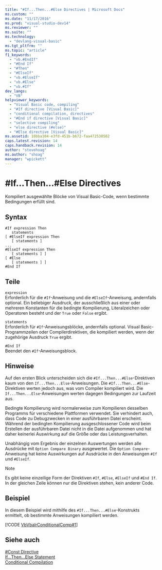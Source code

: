 ```yaml
---
title: "#If...Then...#Else Directives | Microsoft Docs"
ms.custom: ""
ms.date: "11/17/2016"
ms.prod: "visual-studio-dev14"
ms.reviewer: ""
ms.suite: ""
ms.technology: 
  - "devlang-visual-basic"
ms.tgt_pltfrm: ""
ms.topic: "article"
f1_keywords: 
  - "vb.#EndIf"
  - "#End If"
  - "#Then"
  - "#ElseIf"
  - "vb.#ElseIf"
  - "vb.#Else"
  - "vb.#If"
dev_langs: 
  - "VB"
helpviewer_keywords: 
  - "Visual Basic code, compiling"
  - "#If directive [Visual Basic]"
  - "conditional compilation, directives"
  - "#End if directive [Visual Basic]"
  - "selective compiling"
  - "else directive (#else)"
  - "#Else directive [Visual Basic]"
ms.assetid: 10bba104-e3fd-451b-b672-faa472530502
caps.latest.revision: 14
caps.handback.revision: 14
author: "stevehoag"
ms.author: "shoag"
manager: "wpickett"
---
```

# #If...Then...#Else Directives
Kompiliert ausgewählte Blöcke von Visual Basic\-Code, wenn bestimmte Bedingungen erfüllt sind.  
  
## Syntax  
  
```  
#If expression Then  
   statements  
[ #ElseIf expression Then  
   [ statements ]  
...  
#ElseIf expression Then  
   [ statements ] ]  
[ #Else  
   [ statements ] ]  
#End If  
```  
  
## Teile  
 `expression`  
 Erforderlich für die `#If`\-Anweisung und die `#ElseIf`\-Anweisung, andernfalls optional.  Ein beliebiger Ausdruck, der ausschließlich aus einer oder mehreren Konstanten für die bedingte Kompilierung, Literalzeichen oder Operatoren besteht und der `True` oder `False` ergibt.  
  
 `statements`  
 Erforderlich für `#If`\-Anweisungsblöcke, andernfalls optional.  Visual Basic\-Programmzeilen oder Compilerdirektiven, die kompiliert werden, wenn der zugehörige Ausdruck `True` ergibt.  
  
 `#End If`  
 Beendet den `#If`\-Anweisungsblock.  
  
## Hinweise  
 Auf den ersten Blick unterscheiden sich die `#If...Then...#Else`\-Direktiven kaum von den `If...Then...Else`\-Anweisungen.  Die `#If...Then...#Else`\-Direktiven werten jedoch aus, was vom Compiler kompiliert wird. Die `If...Then...Else`\-Anweisungen werten dagegen Bedingungen zur Laufzeit aus.  
  
 Bedingte Kompilierung wird normalerweise zum Kompilieren desselben Programms für verschiedene Plattformen verwendet.  Sie verhindert auch, dass Code zu Debugzwecken in einer ausführbaren Datei erscheint.  Während der bedingten Kompilierung ausgeschlossener Code wird beim Erstellen der ausführbaren Datei nicht in die Datei aufgenommen und hat daher keinerlei Auswirkung auf die Größe oder das Leistungsverhalten.  
  
 Unabhängig vom Ergebnis der einzelnen Auswertungen werden alle Ausdrücke mit `Option Compare Binary` ausgewertet.  Die `Option Compare`\-Anweisung hat keine Auswirkungen auf Ausdrücke in den Anweisungen `#If` und `#ElseIf`.  
  
> [!NOTE]
>  Es gibt keine einzeilige Form der Direktiven `#If`, `#Else`, `#ElseIf` und `#End If`.  In der gleichen Zeile können nur die Direktiven stehen, kein anderer Code.  
  
## Beispiel  
 In diesem Beispiel wird mithilfe des `#If...Then...#Else`\-Konstrukts ermittelt, ob bestimmte Anweisungen kompiliert werden.  
  
 [!CODE [VbVbalrConditionalComp#1](../CodeSnippet/VS_Snippets_VBCSharp/VbVbalrConditionalComp#1)]  
  
## Siehe auch  
 [\#Const Directive](../../../visual-basic/language-reference/directives/const-directive.md)   
 [If...Then...Else Statement](../../../visual-basic/language-reference/statements/if-then-else-statement.md)   
 [Conditional Compilation](../../../visual-basic/programming-guide/program-structure/conditional-compilation.md)